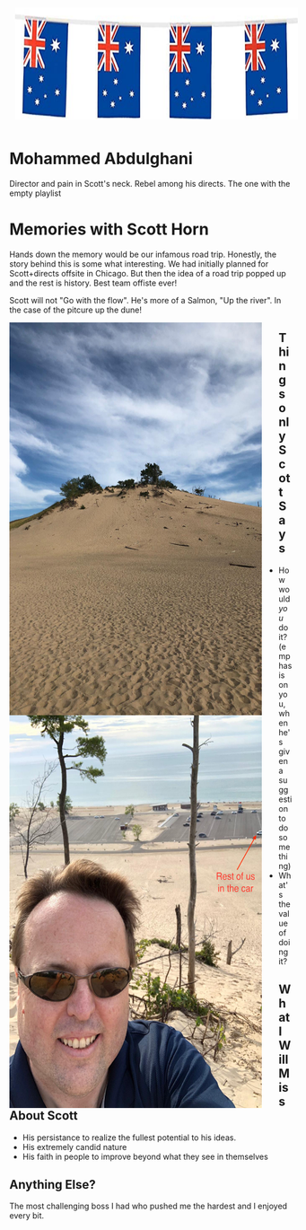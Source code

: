 <img src="images/aussie.jpg" alt="A Flag" style="float:center; margin:10px;" width="100%" height="200"/>

# Mohammed Abdulghani
Director and pain in Scott's neck. Rebel among his directs. The one with the empty playlist

# Memories with Scott Horn
Hands down the memory would be our infamous  road trip. Honestly, the story behind this is some what interesting. We had initially planned for Scott+directs offsite in Chicago. But then the idea of a road trip popped up and the rest is history.
Best team offiste ever!

Scott will not "Go with the flow". He's more of a Salmon, "Up the river". In the case of the pitcure up the dune!

<img src="images/dune1.png" alt="Looking up at Scott" style="float:left; margin-right:30px;" width="450" height="700"/>
<img src="images/dune2.png" alt="Scott looking down to us" style="float:left; margin-right:30px;" width="450" height="700"/>

## Things only Scott Says

- How would *you* do it? (emphasis on you, when he's given a suggestion to do something) 
- What's the value of doing it?

## What I Will Miss About Scott
- His persistance to realize the fullest potential to his ideas.
- His extremely candid nature
- His faith in people to improve beyond what they see in themselves


## Anything Else?
The most challenging boss I had who pushed me the hardest and I enjoyed every bit. 
